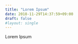 ```yaml
---
title: "Lorem Ipsum"
date: 2018-11-29T14:37:59+09:00
draft: false
#layout: single
---
```


Lorem Ipsum
